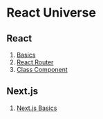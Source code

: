 # React Universe

## React

1. [Basics](/basics.md)
1. [React Router](/react-router.md)
1. [Class Component](/class-components.md)

## Next.js

1. [Next.js Basics](/nextjs.md)
